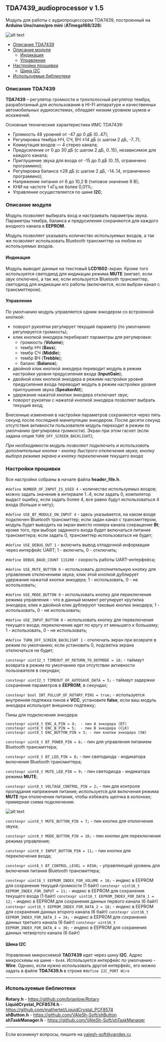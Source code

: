 ## TDA7439_audioprocessor v 1.5

Модуль для работы с аудиопроцессором TDA7439, построенный на **Arduino Uno/nano/pro mini** (**ATmega168/328**)

![alt text](docs/002.png)

- [Описание TDA7439](#описание-tda7439)
- [Описание модуля](#описание-модуля)
  - [Индикация](#индикация)
  - [Управление](#управление)
- [Настройки прошивки](#настройки-прошивки)
  - [Шина I2C](#шина-i2c)
- [Используемые библиотеки](#используемые-библиотеки)


### Описание TDA7439

**TDA7439** – регулятор громкости и трехполосный регулятор тембра, разработанный для использования в HI-FI аппаратуре и качественных автомобильных аудиосистемах, обладает низким уровнем шумов и искажений.

Основные технические характеристики ИМС TDA7439:

- Громкость 48 уровней от -47 до 0 дБ (0..47);
- Регулировка тембра НЧ, СЧ, ВЧ  ±14 дБ (с шагом 2 дБ, -7..7);
- Коммутация входов — 4 стерео канала;
- Предусиление от 0 до 30 дБ (с шагом 2 дБ, 0..15), независимое для каждого канала;
- Приглушение звука для входа от -15 до 0 дБ (0..15, ограничено программно);
- Регулировка баланса ±28 дБ (с шагом 2 дБ, -14..14, ограниченно программно);
- Напряжение питания от 6 до 10,2 В (типовое значение 9 В);
- КНИ на частоте 1 кГц не более 0,01%;
- Управление осуществляется по шине **I2C**;

### Описание модуля

Модуль позволяет выбирать вход и настраивать параметры звука. Параметры тембра, баланса и предусиления сохраняются для каждого входного канала в **EEPROM**.

Модуль позволяет указывать количество используемых входов, а так же позволяет использовать Bluetooth трансмиттер на любом из используемых входов.

#### Индикация

Модуль выводит данные на текстовый **LCD1602**-экран. Кроме того используется светодиод для индикации режима **MUTE** (мигает, если звук отключен), а так же, если ипользуется Bluetooth трансмиттер, светодиод для индикации его работы (включается, если выбран канал с трансмиттером).

#### Управление

По умолчанию модуль управляется одним энкодером со встроенной кнопкой:

- поворот рукоятки регулирует текущий параметр (по умолчанию регулируется громкость);
- клик кнопкой энкодера перебирает параметры для регулировки:
  - громкость (**Volume**);
  - тембр НЧ (**Bass**);
  - тембр СЧ (**Middle**);
  - тембр ВЧ (**Trebble**);
  - баланс (**Balance**);
- двойной клик кнопкой энкодера переводит модуль в режим настройки уровня предусиления входа (**InputGain**);
- двойной клик кнопкой энкодера в режиме настройки уровня предусиления входа переводит модуль в режим настройки уровня приглушения звука (**SpeakerAtt**);
- удержание нажатой кнопки энкодера отключает звук;
- поворот рукоятки с нажатой кнопкой энкодера позволяет выбрать текущий вход;

Внесенные изменения в настройки параметров сохраняются через пять секунд после последней манипуляции энкодером. После десяти секунд отсутствия активности пользователя модуль переходит в режим по умолчанию (регулировка громкости). Экран при этом гаснет (если задана опция `TURN_OFF_SCREEN_BACKLIGHT`);

*При необходимости модуль позволяет подключить и использовать дополнительные кнопки - кнопку быстрого отключения звука, кнопку выбора режима экрана и кнопку переключения текущего входа*

### Настройки прошивки

Все настройки собраны в начале файла **header_file.h**.

`#define NUMBER_OF_INPUT_IS_USED 4` - количество используемых входов; можно задать значение в интервале 1..4; если задать 0, компилятор выдаст ошибку, если задать более 4, все равно будут использоваться 4 входа (больше и нету);

`#define USE_BT_MODULE_ON_INPUT 4` - здесь указывается, на каком входе подключен Bluetooth трансмиттер; если задан канал с трансмиттером, модуль будет выводить на экран вместо номера канала сокращение **Bt**; кроме того, при выборе заданного входа будет включаться питание трансмиттера; если задать 0, трансмиттер использоваться не будет;

`#define USE_DEBUG_OUT 1` - включить вывод отладочной информации через интерфейс UART; 1 - включить, 0 - отключить;

`#define DEBUG_BAUD_COUNT 115200` - скорость работы UART-интерфейса;

`#define USE_MUTE_BUTTON 0` - использовать дополнительную кнопку для управления отключением звука; клик этой кнопкой дублирует удержание нажатой кнопки энкодера; 1 - использовать, 0 - не использовать;

`#define USE_MODE_BUTTON 0` - использовать кнопку для переключения режима управления - что в данный момент регулирует крутилка энкодера; клик и двойной клик дублируют таковые кнопки энкодера; 1 - использовать, 0 - не использовать;

`#define USE_INPUT_BUTTON 0` - использовать кнопку для переключения текущего входа; переключение идет по кругу от меньшего к большему; 1 - использовать, 0 - не использовать;

`#define TURN_OFF_SCREEN_BACKLIGHT 1` - отключать экран при возврате в режим по умолчанию; если установить 0, подсветка экрана отключаться не будет;

`constexpr uint32_t TIMEOUT_OF_RETURN_TO_DEFMODE = 10;` - таймаут возврата в режим по умолчанию при отсутствии активности пользователя в секундах;

`constexpr uint32_t TIMEOUT_OF_AUTOSAVE_DATA = 5;` - таймаут задержки сохранения параметров в **EEPROM**, в секундах;

`constexpr bool INT_PULLUP_OF_ROTARY_PINS = true;` - используется внутренняя подтяжка пинов к **VCC**, установите **false**, если ваш модуль энкодера использует внешнюю подтяжку;

Пины для подключения энкодера:
```
constexpr uint8_t ENC_A_PIN = 4;  - пин A энкодера (DT)
constexpr uint8_t ENC_B_PIN = 5;  - пин B энкодера (CLK)
constexpr uint8_t ENC_BUTTON_PIN = 3; - пин кнопки энкодера (SW)
```

`constexpr uint8_t BT_POWER_PIN = 6;` - пин для управления питанием Bluetooth трансмиттера;

`constexpr uint8_t BT_LED_PIN = 8;` - пин светодиода - индикатора включения Bluetooth трансмиттера;

`constexpr uint8_t MUTE_LED_PIN = 9;` - пин светодиода - индикатора режима **MUTE**;

`constexpr uint8_t VOLTAGE_CONTROL_PIN = 2;` - пин для контроля пропадания напряжения питания; используется для включения режима **MUTE** при отключении питания, чтобы избежать щелчка в колонках; примерная схема подключения:

![alt text](docs/001.png)

`constexpr uint8_t MUTE_BUTTON_PIN = 7;` - пин кнопки для отключения звука;

`constexpr uint8_t MODE_BUTTON_PIN = 10;` - пин кнопки для переключения режима управления;

`constexpr uint8_t INPUT_BUTTON_PIN = 11;` - пин кнопки для переключения входа;

`constexpr uint8_t BT_CONTROL_LEVEL = HIGH;` - управляющий уровень для включения питания Bluetooth трансмиттера;

`constexpr uint16_t EEPROM_INDEX_FOR_VOLUME = 10;` - индекс в EEPROM для сохранения текущей громкости (1 байт)
`constexpr uint16_t EEPROM_INDEX_FOR_INPUT = 11;` - индекс в EEPROM для сохранения текущего входа (1 байт)
`constexpr uint16_t EEPROM_INDEX_FOR_DATA_1 = 12;` - индекс в EEPROM для сохранения данных первого канала (6 байт)
`constexpr uint16_t EEPROM_INDEX_FOR_DATA_2 = 18;` - индекс в EEPROM для сохранения данных второго канала (6 байт)
`constexpr uint16_t EEPROM_INDEX_FOR_DATA_3 = 24;` - индекс в EEPROM для сохранения данных третьего канала (6 байт)
`constexpr uint16_t EEPROM_INDEX_FOR_DATA_4 = 30;` - индекс в EEPROM для сохранения данных четвертого канала (6 байт)


#### Шина I2C

Управление микросхемой **TAD7439** идет через шину **I2C**. Адрес микросхемы на шине - `0x44`. Используется интерфейс по умолчанию - **Wire**. Однако, если нужно использовать другой интерфейс, его можно задать в файле **TDA7439.h** в строке `#define I2C_PORT Wire`

***

### Используемые библиотеки

**Rotary.h** - https://github.com/brianlow/Rotary<br>
**LiquidCrystal_PCF8574.h** - https://github.com/mathertel/LiquidCrystal_PCF8574<br>
**shButton.h** - https://github.com/VAleSh-Soft/shButton<br>
**shTaskManager.h** - https://github.com/VAleSh-Soft/shTaskManager<br>

***

Если возникнут вопросы, пишите на valesh-soft@yandex.ru 


